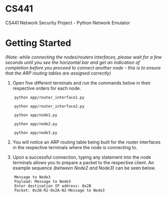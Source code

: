 # CS441
CS441 Network Security Project - Python Network Emulator

# Getting Started
<!-- 1. Create a python [virtual environment](https://realpython.com/python-virtual-environments-a-primer/#create-it) and run it. -->

<!-- 2. Install dependencies
```
    pip install requirements.txt
``` -->
_(Note: while connecting the nodes/routers interfaces, please wait for a few seconds until you see the horizontal bar and get an indication of completion before you proceed to connect another node - this is to ensure that the ARP routing tables are assigned correctly)_

1. Open five different terminals and run the commands below in their respective orders for each node. 
```
    python app/router_interface1.py
```
```
    python app/router_interface2.py
```
```
    python app/node1.py
```
```
    python app/node2.py
```
```
    python app/node3.py
```

2. You will notice an ARP routing table being built for the router interfaces in the respective terminals where the node is connecting to.

3. Upon a successful connection, typing any statement into the node terminals allows you to prepare a packet to the respective client. An example sequence _(between Node2 and Node3)_ can be seen below.
```
    Message to Node3
    Payload: Message to Node3
    Enter destination IP address: 0x2B
    Packet: 0x2B-R2-0x2A-N2-Message to Node3
```